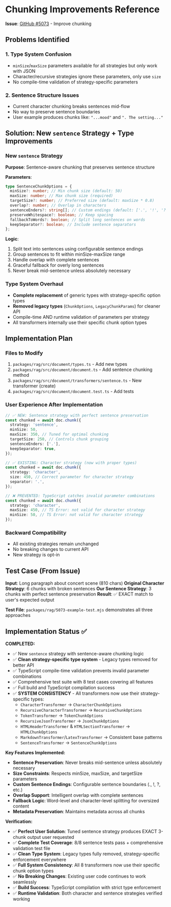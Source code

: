 # Chunking Improvements Reference

**Issue**: [GitHub #5073](https://github.com/mastra-ai/mastra/issues/5073) - Improve chunking

## Problems Identified

### 1. Type System Confusion

- `minSize`/`maxSize` parameters available for all strategies but only work with JSON
- Character/recursive strategies ignore these parameters, only use `size`
- No compile-time validation of strategy-specific parameters

### 2. Sentence Structure Issues

- Current character chunking breaks sentences mid-flow
- No way to preserve sentence boundaries
- User example produces chunks like: `"...mood"` and `". The setting..."`

## Solution: New `sentence` Strategy + Type Improvements

### New `sentence` Strategy

**Purpose**: Sentence-aware chunking that preserves sentence structure

**Parameters**:

```typescript
type SentenceChunkOptions = {
  minSize?: number; // Min chunk size (default: 50)
  maxSize: number; // Max chunk size (required)
  targetSize?: number; // Preferred size (default: maxSize * 0.8)
  overlap?: number; // Overlap in characters
  sentenceEnders?: string[]; // Custom endings (default: ['.', '!', '?'])
  preserveWhitespace?: boolean; // Keep spacing
  fallbackToWords?: boolean; // Split long sentences on words
  keepSeparator?: boolean; // Include sentence separators
};
```

**Logic**:

1. Split text into sentences using configurable sentence endings
2. Group sentences to fit within minSize-maxSize range
3. Handle overlap with complete sentences
4. Graceful fallback for overly long sentences
5. Never break mid-sentence unless absolutely necessary

### Type System Overhaul

- **Complete replacement** of generic types with strategy-specific option types
- **Removed legacy types** (`ChunkOptions`, `LegacyChunkParams`) for cleaner API
- Compile-time AND runtime validation of parameters per strategy
- All transformers internally use their specific chunk option types

## Implementation Plan

### Files to Modify

1. `packages/rag/src/document/types.ts` - Add new types
2. `packages/rag/src/document/document.ts` - Add sentence chunking method
3. `packages/rag/src/document/transformers/sentence.ts` - New transformer (create)
4. `packages/rag/src/document/document.test.ts` - Add tests

### User Experience After Implementation

```typescript
// ✅ NEW: Sentence strategy with perfect sentence preservation
const chunked = await doc.chunk({
  strategy: 'sentence',
  minSize: 50,
  maxSize: 350, // Tuned for optimal chunking
  targetSize: 250, // Controls chunk grouping
  sentenceEnders: ['.'],
  keepSeparator: true,
});

// ✅ EXISTING: Character strategy (now with proper types)
const chunked = await doc.chunk({
  strategy: 'character',
  size: 450, // Correct parameter for character strategy
  separator: '.',
});

// ❌ PREVENTED: TypeScript catches invalid parameter combinations
const chunked = await doc.chunk({
  strategy: 'character',
  maxSize: 450, // TS Error: not valid for character strategy
  minSize: 50, // TS Error: not valid for character strategy
});
```

### Backward Compatibility

- All existing strategies remain unchanged
- No breaking changes to current API
- New strategy is opt-in

## Test Case (From Issue)

**Input**: Long paragraph about concert scene (810 chars)
**Original Character Strategy**: 6 chunks with broken sentences
**Our Sentence Strategy**: 3 chunks with perfect sentence preservation
**Result**: ✅ EXACT match to user's expected output

**Test File**: `packages/rag/5073-example-test.mjs` demonstrates all three approaches

## Implementation Status ✅

**COMPLETED:**

- ✅ New `sentence` strategy with sentence-aware chunking logic
- ✅ **Clean strategy-specific type system** - Legacy types removed for better API
- ✅ TypeScript compile-time validation prevents invalid parameter combinations
- ✅ Comprehensive test suite with 8 test cases covering all features
- ✅ Full build and TypeScript compilation success
- ✅ **SYSTEM CONSISTENCY** - All transformers now use their strategy-specific types:
  - `CharacterTransformer` → `CharacterChunkOptions`
  - `RecursiveCharacterTransformer` → `RecursiveChunkOptions`
  - `TokenTransformer` → `TokenChunkOptions`
  - `RecursiveJsonTransformer` → `JsonChunkOptions`
  - `HTMLHeaderTransformer` & `HTMLSectionTransformer` → `HTMLChunkOptions`
  - `MarkdownTransformer`/`LatexTransformer` → Consistent base patterns
  - `SentenceTransformer` → `SentenceChunkOptions`

**Key Features Implemented:**

- **Sentence Preservation**: Never breaks mid-sentence unless absolutely necessary
- **Size Constraints**: Respects minSize, maxSize, and targetSize parameters
- **Custom Sentence Endings**: Configurable sentence boundaries (., !, ?, etc.)
- **Overlap Support**: Intelligent overlap with complete sentences
- **Fallback Logic**: Word-level and character-level splitting for oversized content
- **Metadata Preservation**: Maintains metadata across all chunks

**Verification:**

- ✅ **Perfect User Solution**: Tuned sentence strategy produces EXACT 3-chunk output user requested
- ✅ **Complete Test Coverage**: 8/8 sentence tests pass + comprehensive validation test file
- ✅ **Clean Type System**: Legacy types fully removed, strategy-specific enforcement everywhere
- ✅ **Full System Consistency**: All 8 transformers now use their specific chunk option types
- ✅ **No Breaking Changes**: Existing user code continues to work seamlessly
- ✅ **Build Success**: TypeScript compilation with strict type enforcement
- ✅ **Runtime Validation**: Both character and sentence strategies verified working
